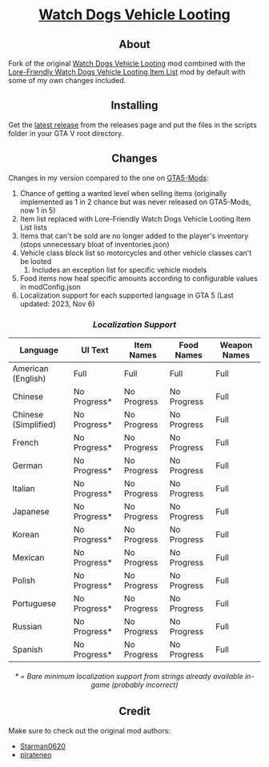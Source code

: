 <div align="center">
<h1><u>Watch Dogs Vehicle Looting</u></h1>
</div>

<div align="center">
<h2>About</h2>
</div>

Fork of the original [Watch Dogs Vehicle Looting](https://github.com/CamK06/Watch-Dogs-Vehicle-Looting) mod combined with the [Lore-Friendly Watch Dogs Vehicle Looting Item List](https://www.gta5-mods.com/misc/lore-friendly-watchdogs-vehicle-looting-item-list) mod by default with some of my own changes included.

<div align="center">
<h2>Installing</h2>
</div>

Get the [latest release](https://github.com/UnknownExplorer13/Watch-Dogs-Vehicle-Looting/releases/latest) from the releases page and put the files in the scripts folder in your GTA V root directory.

<div align="center">
<h2>Changes</h2>
</div>

Changes in my version compared to the one on [GTA5-Mods](https://www.gta5-mods.com/scripts/watch-dogs-vehicle-looting-net):
1. Chance of getting a wanted level when selling items (originally implemented as 1 in 2 chance but was never released on GTA5-Mods, now 1 in 5)
2. Item list replaced with Lore-Friendly Watch Dogs Vehicle Looting Item List lists
3. Items that can't be sold are no longer added to the player's inventory (stops unnecessary bloat of inventories.json)
4. Vehicle class block list so motorcycles and other vehicle classes can't be looted
	1. Includes an exception list for specific vehicle models
5. Food items now heal specific amounts according to configurable values in modConfig.json
6. Localization support for each supported language in GTA 5 (Last updated: 2023, Nov 6)

<div align="center">
<h3><i>Localization Support</i></h3>

| Language             | UI Text       | Item Names    | Food Names    | Weapon Names |
| -------------------- | ------------  | ------------- | ------------- | ------------ |
| American (English)   | Full          | Full          | Full          | Full         |
| Chinese              | No Progress\* | No Progress   | No Progress   | Full         |
| Chinese (Simplified) | No Progress\* | No Progress   | No Progress   | Full         |
| French               | No Progress\* | No Progress   | No Progress   | Full         |
| German               | No Progress\* | No Progress   | No Progress   | Full         |
| Italian              | No Progress\* | No Progress   | No Progress   | Full         |
| Japanese             | No Progress\* | No Progress   | No Progress   | Full         |
| Korean               | No Progress\* | No Progress   | No Progress   | Full         |
| Mexican              | No Progress\* | No Progress   | No Progress   | Full         |
| Polish               | No Progress\* | No Progress   | No Progress   | Full         |
| Portuguese           | No Progress\* | No Progress   | No Progress   | Full         |
| Russian              | No Progress\* | No Progress   | No Progress   | Full         |
| Spanish              | No Progress\* | No Progress   | No Progress   | Full         |

<h6>* = Bare minimum localization support from strings already available in-game (probably incorrect)</h6>
</div>


<div align="center">
<h2>Credit</h2>
</div>

Make sure to check out the original mod authors:
 * [Starman0620](https://www.gta5-mods.com/users/Starman0620)
 * [pirateneo](https://www.gta5-mods.com/users/pirateneo)
